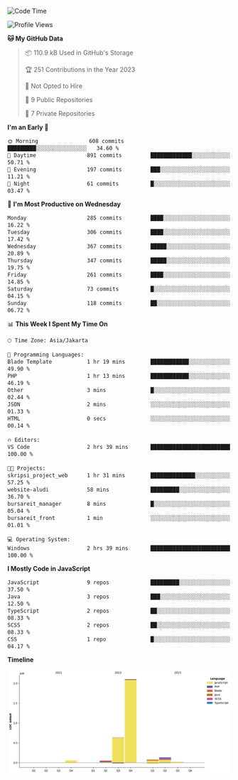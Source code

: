 <!--START_SECTION:waka-->
![Code Time](http://img.shields.io/badge/Code%20Time-160%20hrs%2054%20mins-blue)

![Profile Views](http://img.shields.io/badge/Profile%20Views-0-blue)

**🐱 My GitHub Data** 

> 📦 110.9 kB Used in GitHub's Storage 
 > 
> 🏆 251 Contributions in the Year 2023
 > 
> 🚫 Not Opted to Hire
 > 
> 📜 9 Public Repositories 
 > 
> 🔑 7 Private Repositories 
 > 
**I'm an Early 🐤** 

```text
🌞 Morning                608 commits         █████████░░░░░░░░░░░░░░░░   34.60 % 
🌆 Daytime                891 commits         █████████████░░░░░░░░░░░░   50.71 % 
🌃 Evening                197 commits         ███░░░░░░░░░░░░░░░░░░░░░░   11.21 % 
🌙 Night                  61 commits          █░░░░░░░░░░░░░░░░░░░░░░░░   03.47 % 
```
📅 **I'm Most Productive on Wednesday** 

```text
Monday                   285 commits         ████░░░░░░░░░░░░░░░░░░░░░   16.22 % 
Tuesday                  306 commits         ████░░░░░░░░░░░░░░░░░░░░░   17.42 % 
Wednesday                367 commits         █████░░░░░░░░░░░░░░░░░░░░   20.89 % 
Thursday                 347 commits         █████░░░░░░░░░░░░░░░░░░░░   19.75 % 
Friday                   261 commits         ████░░░░░░░░░░░░░░░░░░░░░   14.85 % 
Saturday                 73 commits          █░░░░░░░░░░░░░░░░░░░░░░░░   04.15 % 
Sunday                   118 commits         ██░░░░░░░░░░░░░░░░░░░░░░░   06.72 % 
```


📊 **This Week I Spent My Time On** 

```text
🕑︎ Time Zone: Asia/Jakarta

💬 Programming Languages: 
Blade Template           1 hr 19 mins        ████████████░░░░░░░░░░░░░   49.90 % 
PHP                      1 hr 13 mins        ████████████░░░░░░░░░░░░░   46.19 % 
Other                    3 mins              █░░░░░░░░░░░░░░░░░░░░░░░░   02.44 % 
JSON                     2 mins              ░░░░░░░░░░░░░░░░░░░░░░░░░   01.33 % 
HTML                     0 secs              ░░░░░░░░░░░░░░░░░░░░░░░░░   00.14 % 

🔥 Editors: 
VS Code                  2 hrs 39 mins       █████████████████████████   100.00 % 

🐱‍💻 Projects: 
skripsi_project_web      1 hr 31 mins        ██████████████░░░░░░░░░░░   57.25 % 
website-aludi            58 mins             █████████░░░░░░░░░░░░░░░░   36.70 % 
bursareit_manager        8 mins              █░░░░░░░░░░░░░░░░░░░░░░░░   05.04 % 
bursareit_front          1 min               ░░░░░░░░░░░░░░░░░░░░░░░░░   01.01 % 

💻 Operating System: 
Windows                  2 hrs 39 mins       █████████████████████████   100.00 % 
```

**I Mostly Code in JavaScript** 

```text
JavaScript               9 repos             █████████░░░░░░░░░░░░░░░░   37.50 % 
Java                     3 repos             ███░░░░░░░░░░░░░░░░░░░░░░   12.50 % 
TypeScript               2 repos             ██░░░░░░░░░░░░░░░░░░░░░░░   08.33 % 
SCSS                     2 repos             ██░░░░░░░░░░░░░░░░░░░░░░░   08.33 % 
CSS                      1 repo              █░░░░░░░░░░░░░░░░░░░░░░░░   04.17 % 
```



**Timeline**

![Lines of Code chart](https://raw.githubusercontent.com/brstreet2/brstreet2/main/assets/bar_graph.png)


<!--END_SECTION:waka-->
